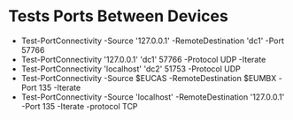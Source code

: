 # Tests Ports Between Devices


* Test-PortConnectivity -Source '127.0.0.1' -RemoteDestination 'dc1' -Port 57766
* Test-PortConnectivity '127.0.0.1' 'dc1' 57766 -Protocol UDP -Iterate
* Test-PortConnectivity 'localhost' 'dc2' 51753 -Protocol UDP
* Test-PortConnectivity -Source $EUCAS -RemoteDestination $EUMBX -Port 135 -Iterate
* Test-PortConnectivity -Source 'localhost' -RemoteDestination '127.0.0.1' -Port 135 -Iterate -protocol TCP